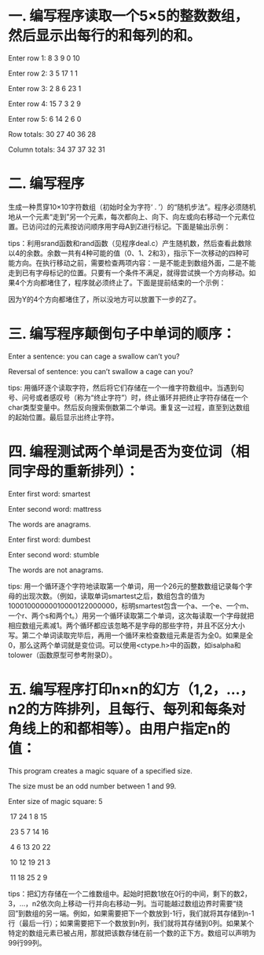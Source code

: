 # 一. 编写程序读取一个5×5的整数数组，然后显示出每行的和每列的和。

Enter row 1: 8 3 9 0 10

Enter row 2: 3 5 17 1 1

Enter row 3: 2 8 6 23 1

Enter row 4: 15 7 3 2 9

Enter row 5: 6 14 2 6 0

 

Row totals: 30 27 40 36 28

Column totals: 34 37 37 32 31



# 二. 编写程序

生成一种贯穿10×10字符数组（初始时全为字符‘ . ’）的“随机步法”。程序必须随机地从一个元素“走到”另一个元素，每次都向上、向下、向左或向右移动一个元素位置。已访问过的元素按访问顺序用字母A到Z进行标记。下面是输出示例：



tips：利用srand函数和rand函数（见程序deal.c）产生随机数，然后查看此数除以4的余数。余数一共有4种可能的值（0、1、2和3），指示下一次移动的四种可能方向。在执行移动之前，需要检查两项内容：一是不能走到数组外面，二是不能走到已有字母标记的位置。只要有一个条件不满足，就得尝试换一个方向移动。如果4个方向都堵住了，程序就必须终止了。下面是提前结束的一个示例：



因为Y的4个方向都堵住了，所以没地方可以放置下一步的Z了。



# 三. 编写程序颠倒句子中单词的顺序：

Enter a sentence: you can cage a swallow can’t you?

Reversal of sentence: you can’t swallow a cage can you?

 

tips: 用循环逐个读取字符，然后将它们存储在一个一维字符数组中。当遇到句号、问号或者感叹号（称为“终止字符”）时，终止循环并把终止字符存储在一个char类型变量中。然后反向搜索倒数第二个单词。重复这一过程，直至到达数组的起始位置。最后显示出终止字符。

 

# 四. 编程测试两个单词是否为变位词（相同字母的重新排列）：

Enter first word: smartest

Enter second word: mattress

The words are anagrams.

 

Enter first word: dumbest

Enter second word: stumble

The words are not anagrams.

 

tips: 用一个循环逐个字符地读取第一个单词，用一个26元的整数数组记录每个字母的出现次数。（例如，读取单词smartest之后，数组包含的值为10001000000010000122000000，标明smartest包含一个a、一个e、一个m、一个r、两个s和两个t。）用另一个循环读取第二个单词，这次每读取一个字母就把相应数组元素减1。两个循环都应该忽略不是字母的那些字符，并且不区分大小写。第二个单词读取完毕后，再用一个循环来检查数组元素是否为全0。如果是全0，那么这两个单词就是变位词。可以使用<ctype.h>中的函数，如isalpha和tolower（函数原型可参考附录D）。

 

# 五. 编写程序打印n×n的幻方（1,2，…，n2的方阵排列，且每行、每列和每条对角线上的和都相等）。由用户指定n的值：

This program creates a magic square of a specified size.

The size must be an odd number between 1 and 99.

Enter size of magic square: 5

​         17   24    1     8    15

​         23    5     7    14   16

​          4     6    13   20   22

​         10   12   19   21    3

​         11   18   25    2     9

 

tips：把幻方存储在一个二维数组中。起始时把数1放在0行的中间，剩下的数2，3，…，n2依次向上移动一行并向右移动一列。当可能越过数组边界时需要“绕回”到数组的另一端。例如，如果需要把下一个数放到-1行，我们就将其存储到n-1行（最后一行）；如果需要把下一个数放到n列，我们就将其存储到0列。如果某个特定的数组元素已被占用，那就把该数存储在前一个数的正下方。数组可以声明为99行99列。

 